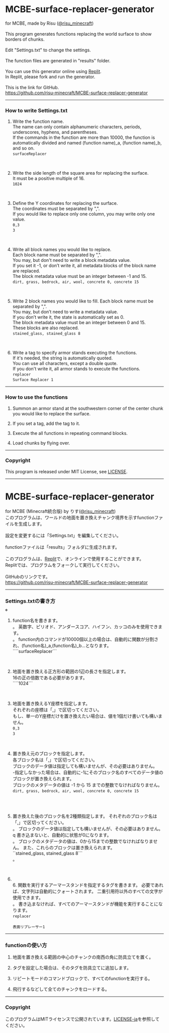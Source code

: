 # MCBE-surface-replacer-generator

for MCBE, made by Risu ([@risu_minecraft](https://twitter.com/risu_minecraft))<br>
<br>
This program generates functions replacing the world surface to show borders of chunks.<br>
<br>
Edit "Settings.txt" to change the settings.<br>
<br>
The function files are generated in "results" folder.<br>
<br>
You can use this generator online using [Replit](https://replit.com/@risumcbe/MCBE-surface-replacer-generator).<br>
In Replit, please fork and run the generator.<br>
<br>
This is the link for GitHub.<br>
https://github.com/risu-minecraft/MCBE-surface-replacer-generator
<br>

------------------------------------------------------------

### How to write Settings.txt<br>

1. Write the function name.<br>
The name can only contain alphanumeric characters, periods, underscores, hyphens, and parentheses.<br>
If the commands in the function are more than 10000, the function is automatically divided and named (function name)_a, (function name)_b, and so on.<br>
```surfaceReplacer```<br>
<br>

2. Write the side length of the square area for replacing the surface.<br>
It must be a positive multiple of 16.<br>
```1024```<br>
<br>

3. Define the Y coordinates for replacing the surface.<br>
The coordinates must be separated by ",".<br>
If you would like to replace only one column, you may write only one value.<br>
```0,3```<br>
```3```<br>
<br>

4. Write all block names you would like to replace.<br>
Each block name must be separated by ",".<br>
You may, but don't need to write a block metadata value.<br>
If you set it -1, or don’t write it, all metadata blocks of the block name are replaced.<br>
The block metadata value must be an integer between -1 and 15.<br>
```dirt, grass, bedrock, air, wool, concrete 0, concrete 15```<br>
<br>

5. Write 2 block names you would like to fill. Each block name must be separated by ",".<br>
You may, but don’t need to write a metadata value.<br>
If you don’t write it, the state is automatically set as 0.<br>
The block metadata value must be an integer between 0 and 15.<br>
These blocks are also replaced.<br>
```stained_glass, stained_glass 8```<br>
<br>

6. Write a tag to specify armor stands executing the functions.<br>
If it's needed, the string is automatically quoted.<br>
You can use all characters, except a double quote.<br>
If you don't write it, all armor stands to execute the functions.<br>
```replacer```<br>
```Surface Replacer 1```<br>

------------------------------------------------------------
### How to use the functions <br>

1. Summon an armor stand at the southwestern corner of the center chunk you would like to replace the surface. <br>

2. If you set a tag, add the tag to it. <br>

3. Execute the all functions in repeating command blocks. <br>

4. Load chunks by flying over. <br>

------------------------------------------------------------
### Copyright <br>
This program is released under MIT License, see [LICENSE](https://github.com/risu-minecraft/MCBE-surface-replacer-generator/blob/main/LICENSE).

------------------------------------------------------------

# MCBE-surface-replacer-generator

for MCBE (Minecraft統合版) by りす([@risu_minecraft](https://twitter.com/risu_minecraft))
<br> 
このプログラムは、ワールドの地面を置き換えチャンク境界を示すfunctionファイルを生成します。<br>
<br>
設定を変更するには「Settings.txt」を編集してください。<br>
<br>
functionファイルは「results」フォルダに生成されます。<br>
<br>
このプログラムは、[Replit](https://replit.com/@risumcbe/MCBE-surface-replacer-generator)で、オンラインで使用することができます。<br>
Replitでは、プログラムをフォークして実行してください。<br>
<br> 
GitHubのリンクです。<br> 
https://github.com/risu-minecraft/MCBE-surface-replacer-generator 
<br> 

------------------------------------------------------------ 

### Settings.txtの書き方<br>。

1. function名を書きます。<br>。
英数字、ピリオド、アンダースコア、ハイフン、カッコのみを使用できます。<br>。
function内のコマンドが10000個以上の場合は、自動的に関数が分割され、(function名)_a,(function名)_b...となります。<br>
````surfaceReplacer```<br>
<br> 

2. 地面を置き換える正方形の範囲の1辺の長さを指定します。<br>
16の正の倍数である必要があります。<br>
````1024```<br>
<br>

3. 地面を置き換えるY座標を指定します。<br>
それぞれの座標は「,」で区切ってください。<br>
もし、単一のY座標だけを置き換えたい場合は、値を1個だけ書いても構いません。<br>
```0,3```<br>
```3```<br> 
<br>

4. 置き換え元のブロックを指定します。<br>
各ブロック名は「,」で区切ってください。<br>
ブロックのデータ値は指定しても構いませんが、その必要はありません。<br>
-指定しなかった場合は、自動的に-1にそのブロック名のすべてのデータ値のブロックが置き換えられます。<br>
ブロックのメタデータの値は -1 から 15 までの整数でなければなりません。
``dirt, grass, bedrock, air, wool, concrete 0, concrete 15``<br> <br> 
<br> 

5. 置き換えた後のブロック名を2種類指定します。
それぞれのブロック名は「,」で区切ってください。<br>。
ブロックのデータ値は指定しても構いませんが、その必要はありません。<br>q
書き込まないと、自動的に状態が0になります。<br>。
ブロックのメタデータの値は、0から15までの整数でなければなりません。
また、これらのブロックは置き換えられます。<br> 
``stained_glass, stained_glass 8```<br>。
<br> 

6. <br> 6. 関数を実行するアーマースタンドを指定するタグを書きます。
必要であれば、文字列は自動的にクォートされます。
二重引用符以外のすべての文字が使用できます。<br>。
書き込まなければ、すべてのアーマースタンドが機能を実行することになります。
<br> ``replacer``<br> 
<br> ``表面リプレーサー1``<br> 

------------------------------------------------------------ 
### functionの使い方 <br>

1. 地面を置き換える範囲の中心のチャンクの南西の角に防具立てを置く。<br>

2. タグを設定した場合は、そのタグを防具立てに追加します。<br>

3. リピートモードのコマンドブロックで、すべてのfunctionを実行する。<br>

4. 飛行するなどして全てのチャンクをロードする。<br>

------------------------------------------------------------ 
### Copyright <br>
このプログラムはMITライセンスで公開されています。[LICENSE-ja](https://github.com/risu-minecraft/MCBE-surface-replacer-generator/blob/main/LICENSE-ja)を参照してください。
